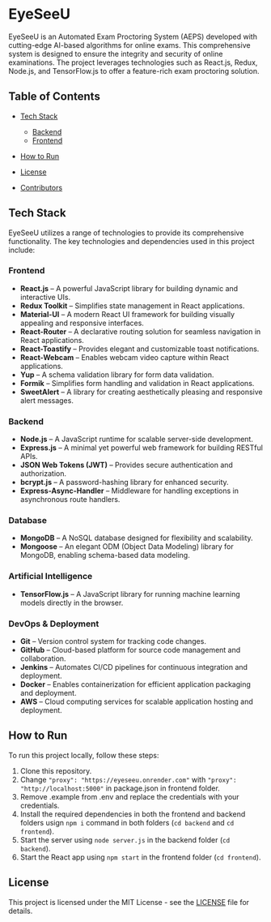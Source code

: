 # EyeSeeU

EyeSeeU is an Automated Exam Proctoring System (AEPS) developed with cutting-edge AI-based algorithms for online exams. This comprehensive system is designed to ensure the integrity and security of online examinations. The project leverages technologies such as React.js, Redux, Node.js, and TensorFlow.js to offer a feature-rich exam proctoring solution.

## Table of Contents

- [Tech Stack](#tech-stack)
  - [Backend](#backend)
  - [Frontend](#frontend)

- [How to Run](#how-to-run)
- [License](#license)
- [Contributors](#contributors)

## Tech Stack

EyeSeeU utilizes a range of technologies to provide its comprehensive functionality. The key technologies and dependencies used in this project include:

### **Frontend**
- **React.js** – A powerful JavaScript library for building dynamic and interactive UIs.  
- **Redux Toolkit** – Simplifies state management in React applications.  
- **Material-UI** – A modern React UI framework for building visually appealing and responsive interfaces.  
- **React-Router** – A declarative routing solution for seamless navigation in React applications.  
- **React-Toastify** – Provides elegant and customizable toast notifications.  
- **React-Webcam** – Enables webcam video capture within React applications.  
- **Yup** – A schema validation library for form data validation.  
- **Formik** – Simplifies form handling and validation in React applications.  
- **SweetAlert** – A library for creating aesthetically pleasing and responsive alert messages.  

### **Backend**
- **Node.js** – A JavaScript runtime for scalable server-side development.  
- **Express.js** – A minimal yet powerful web framework for building RESTful APIs.  
- **JSON Web Tokens (JWT)** – Provides secure authentication and authorization.  
- **bcrypt.js** – A password-hashing library for enhanced security.  
- **Express-Async-Handler** – Middleware for handling exceptions in asynchronous route handlers.  

### **Database**
- **MongoDB** – A NoSQL database designed for flexibility and scalability.  
- **Mongoose** – An elegant ODM (Object Data Modeling) library for MongoDB, enabling schema-based data modeling.  

### **Artificial Intelligence**
- **TensorFlow.js** – A JavaScript library for running machine learning models directly in the browser.  

### **DevOps & Deployment**
- **Git** – Version control system for tracking code changes.  
- **GitHub** – Cloud-based platform for source code management and collaboration.  
- **Jenkins** – Automates CI/CD pipelines for continuous integration and deployment.  
- **Docker** – Enables containerization for efficient application packaging and deployment.  
- **AWS** – Cloud computing services for scalable application hosting and deployment.  


## How to Run

To run this project locally, follow these steps:

1. Clone this repository.
2. Change `"proxy": "https://eyeseeu.onrender.com"` with `"proxy": "http://localhost:5000"` in package.json in frontend folder.
3. Remove .example from .env and replace the credentials with your credentials.
4. Install the required dependencies in both the frontend and backend folders usign `npm i` command in both folders 
   (`cd backend` and `cd frontend`).
5. Start the server using `node server.js` in the backend folder (`cd backend`).
6. Start the React app using `npm start` in the frontend folder (`cd frontend`).

## License

This project is licensed under the MIT License - see the [LICENSE](LICENSE) file for details.

